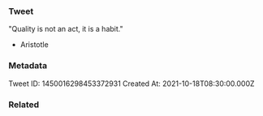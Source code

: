 ### Tweet
"Quality is not an act, it is a habit."

- Aristotle

### Metadata
Tweet ID: 1450016298453372931
Created At: 2021-10-18T08:30:00.000Z

### Related


